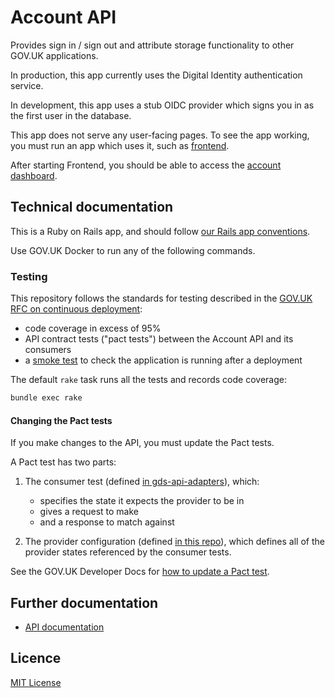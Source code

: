 # Account API

Provides sign in / sign out and attribute storage functionality to
other GOV.UK applications.

In production, this app currently uses the Digital Identity
authentication service.

In development, this app uses a stub OIDC provider which signs you in
as the first user in the database.

This app does not serve any user-facing pages. To see the app working, you
must run an app which uses it, such as [frontend][].

After starting Frontend, you should be able to access the [account
dashboard][].

[frontend]: https://github.com/alphagov/frontend
[account dashboard]: http://frontend.dev.gov.uk/account/home


## Technical documentation

This is a Ruby on Rails app, and should follow [our Rails app
conventions][].

[our Rails app conventions]: https://docs.publishing.service.gov.uk/manual/conventions-for-rails-applications.html

Use GOV.UK Docker to run any of the following commands.

### Testing

This repository follows the standards for testing described in the
[GOV.UK RFC on continuous deployment][]:

- code coverage in excess of 95%
- API contract tests ("pact tests") between the Account API and its
  consumers
- a [smoke test][] to check the application is running after a
  deployment

The default `rake` task runs all the tests and records code coverage:

```sh
bundle exec rake
```

[GOV.UK RFC on continuous deployment]: https://github.com/alphagov/govuk-rfcs/blob/main/rfc-128-continuous-deployment.md
[smoke test]: https://github.com/alphagov/smokey/blob/main/features/account_api.feature

#### Changing the Pact tests

If you make changes to the API, you must update the Pact tests.

A Pact test has two parts:

1. The consumer test (defined [in gds-api-adapters][]), which:
   - specifies the state it expects the provider to be in
   - gives a request to make
   - and a response to match against

2. The provider configuration (defined [in this repo][]), which
   defines all of the provider states referenced by the consumer
   tests.

See the GOV.UK Developer Docs for [how to update a Pact test][].

[in this repo]: https://github.com/alphagov/account-api/blob/main/spec/service_consumers/pact_helper.rb
[in gds-api-adapters]: https://github.com/alphagov/gds-api-adapters/blob/master/test/account_api_test.rb
[how to update a Pact test]: https://docs.publishing.service.gov.uk/manual/pact-broker.html#updating-pact-tests


## Further documentation

- [API documentation](docs/api.md)


## Licence

[MIT License](LICENCE)
